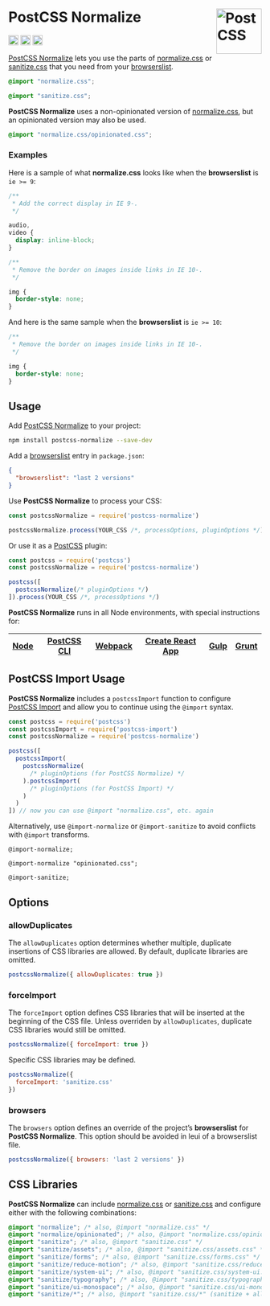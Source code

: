# PostCSS Normalize [<img src="https://postcss.github.io/postcss/logo.svg" alt="PostCSS" width="90" height="90" align="right">][postcss]

[<img alt="npm version" src="https://img.shields.io/npm/v/postcss-normalize.svg" height="20">][npm-url]
[<img alt="build status" src="https://img.shields.io/travis/csstools/postcss-normalize/main.svg" height="20">][cli-url]
[<img alt="support chat" src="https://img.shields.io/badge/support-chat-blue.svg" height="20">][git-url]

[PostCSS Normalize] lets you use the parts of [normalize.css] or [sanitize.css]
that you need from your [browserslist].

```css
@import "normalize.css";
```

```css
@import "sanitize.css";
```

**PostCSS Normalize** uses a non-opinionated version of [normalize.css], but
an opinionated version may also be used.

```css
@import "normalize.css/opinionated.css";
```

### Examples

Here is a sample of what **normalize.css** looks like when the **browserslist**
is `ie >= 9`:

```css
/**
 * Add the correct display in IE 9-.
 */

audio,
video {
  display: inline-block;
}

/**
 * Remove the border on images inside links in IE 10-.
 */

img {
  border-style: none;
}
```

And here is the same sample when the **browserslist** is `ie >= 10`:

```css
/**
 * Remove the border on images inside links in IE 10-.
 */

img {
  border-style: none;
}
```

## Usage

Add [PostCSS Normalize] to your project:

```bash
npm install postcss-normalize --save-dev
```

Add a [browserslist] entry in `package.json`:

```json
{
  "browserslist": "last 2 versions"
}
```

Use **PostCSS Normalize** to process your CSS:

```js
const postcssNormalize = require('postcss-normalize')

postcssNormalize.process(YOUR_CSS /*, processOptions, pluginOptions */)
```

Or use it as a [PostCSS] plugin:

```js
const postcss = require('postcss')
const postcssNormalize = require('postcss-normalize')

postcss([
  postcssNormalize(/* pluginOptions */)
]).process(YOUR_CSS /*, processOptions */)
```

**PostCSS Normalize** runs in all Node environments, with special instructions
for:

| [Node](INSTALL.md#node) | [PostCSS CLI](INSTALL.md#postcss-cli) | [Webpack](INSTALL.md#webpack) | [Create React App](INSTALL.md#create-react-app) | [Gulp](INSTALL.md#gulp) | [Grunt](INSTALL.md#grunt) |
| --- | --- | --- | --- | --- | --- |

## PostCSS Import Usage

**PostCSS Normalize** includes a `postcssImport` function to configure
[PostCSS Import] and allow you to continue using the `@import` syntax.

```js
const postcss = require('postcss')
const postcssImport = require('postcss-import')
const postcssNormalize = require('postcss-normalize')

postcss([
  postcssImport(
    postcssNormalize(
      /* pluginOptions (for PostCSS Normalize) */
    ).postcssImport(
      /* pluginOptions (for PostCSS Import) */
    )
  )
]) // now you can use @import "normalize.css", etc. again
```

Alternatively, use `@import-normalize` or `@import-sanitize` to avoid conflicts
with `@import` transforms.

```pcss
@import-normalize;
```

```pcss
@import-normalize "opinionated.css";
```

```pcss
@import-sanitize;
```

## Options

### allowDuplicates

The `allowDuplicates` option determines whether multiple, duplicate insertions
of CSS libraries are allowed. By default, duplicate libraries are omitted.

```js
postcssNormalize({ allowDuplicates: true })
```

### forceImport

The `forceImport` option defines CSS libraries that will be inserted at the
beginning of the CSS file. Unless overriden by `allowDuplicates`, duplicate
CSS libraries would still be omitted.

```js
postcssNormalize({ forceImport: true })
```

Specific CSS libraries may be defined.

```js
postcssNormalize({
  forceImport: 'sanitize.css'
})
```

### browsers

The `browsers` option defines an override of the project’s **browserslist** for
**PostCSS Normalize**. This option should be avoided in leui of a browserslist
file.

```js
postcssNormalize({ browsers: 'last 2 versions' })
```

## CSS Libraries

**PostCSS Normalize** can include [normalize.css] or [sanitize.css] and
configure either with the following combinations:

```css
@import "normalize"; /* also, @import "normalize.css" */
@import "normalize/opinionated"; /* also, @import "normalize.css/opinionated.css", @import "normalize.css/*" */
@import "sanitize"; /* also, @import "sanitize.css" */
@import "sanitize/assets"; /* also, @import "sanitize.css/assets.css" */
@import "sanitize/forms"; /* also, @import "sanitize.css/forms.css" */
@import "sanitize/reduce-motion"; /* also, @import "sanitize.css/reduce-motion.css" */
@import "sanitize/system-ui"; /* also, @import "sanitize.css/system-ui.css" */
@import "sanitize/typography"; /* also, @import "sanitize.css/typography.css" */
@import "sanitize/ui-monospace"; /* also, @import "sanitize.css/ui-monospace.css" */
@import "sanitize/*"; /* also, @import "sanitize.css/*" (sanitize + all additions) */
```

[cli-url]: https://travis-ci.org/csstools/postcss-normalize
[git-url]: https://gitter.im/postcss/postcss
[npm-url]: https://www.npmjs.com/package/postcss-normalize

[browserslist]: http://browserl.ist/
[normalize.css]: https://github.com/csstools/normalize.css
[PostCSS]: https://github.com/postcss/postcss
[PostCSS Import]: https://github.com/postcss/postcss-import
[PostCSS Normalize]: https://github.com/csstools/postcss-normalize
[sanitize.css]: https://github.com/csstools/sanitize.css
